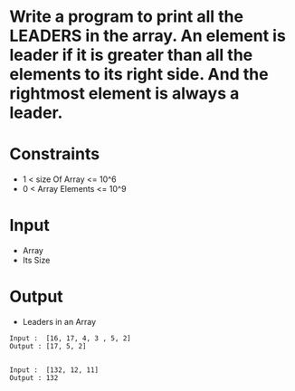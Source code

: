 # Write a program to print all the LEADERS in the array. An element is leader if it is greater than all the elements to its right side. And the rightmost element is always a leader.

# Constraints

- 1 < size Of Array <= 10^6
- 0 < Array Elements <= 10^9

# Input

- Array
- Its Size

# Output

- Leaders in an Array

```
Input :  [16, 17, 4, 3 , 5, 2]
Output : [17, 5, 2]


Input :  [132, 12, 11]
Output : 132
```

